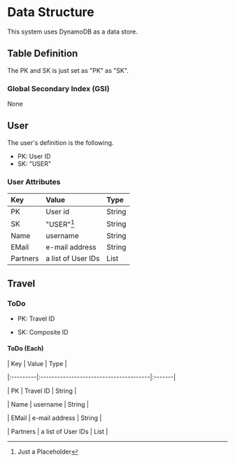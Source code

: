 # Data Structure

This system uses DynamoDB as a data store.

## Table Definition

The PK and SK is just set as "PK" as "SK".

### Global Secondary Index (GSI)

None

## User

The user's definition is the following.

* PK: User ID
* SK: "USER"

### User Attributes

| Key      | Value              | Type   |
|:---------|:-------------------|:-------|
| PK       | User id            | String |
| SK       | "USER"[^1]         | String | 
| Name     | username           | String |
| EMail    | e-mail address     | String |
| Partners | a list of User IDs | List   |


## Travel

### ToDo


* PK: Travel ID

* SK: Composite ID


#### ToDo (Each)


| Key      | Value                                  | Type   |

|:---------|:---------------------------------------|:-------|

| PK       | Travel ID                              | String |

[//]: # (| SK       | ToDoList#{todo list ID}#ToDo#{todo ID} | String | )

| Name     | username                               | String |

| EMail    | e-mail address                         | String |

| Partners | a list of User IDs                     | List   |


[^1]: Just a Placeholder



